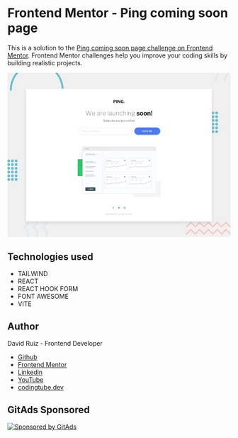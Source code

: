 # Frontend Mentor - Ping coming soon page

This is a solution to the [Ping coming soon page challenge on Frontend Mentor](https://www.frontendmentor.io/challenges/ping-single-column-coming-soon-page-5cadd051fec04111f7b848da). Frontend Mentor challenges help you improve your coding skills by building realistic projects. 

![Design preview for the Ping coming soon page coding challenge](./src/assets/design/desktop-preview.jpg)

## Technologies used

- TAILWIND
- REACT
- REACT HOOK FORM
- FONT AWESOME
- VITE

## Author

David Ruiz - Frontend Developer
- [Github](https://github.com/Davichobits)
- [Frontend Mentor](https://www.frontendmentor.io/profile/Davichobits) 
- [Linkedin](https://www.linkedin.com/in/davidirc/)
- [YouTube](https://www.youtube.com/CodingTube)
- [codingtube.dev](https://codingtube.dev/)

## GitAds Sponsored
[![Sponsored by GitAds](https://gitads.dev/v1/ad-serve?source=codingithub/codingithub@github)](https://gitads.dev/v1/ad-track?source=codingithub/codingithub@github)

